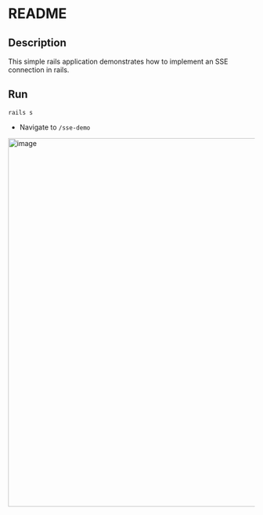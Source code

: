 # README

## Description
This simple rails application demonstrates how to implement an SSE connection in rails.

## Run
`rails s`
- Navigate to `/sse-demo`

<img width="751" alt="image" src="https://github.com/cmmille/sse-test/assets/20210897/64cf8b43-377a-4244-8bd5-32df4efe1058">
